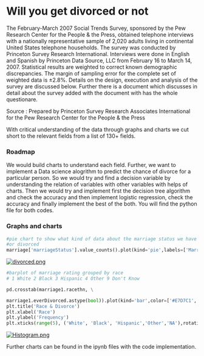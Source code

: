 # Will you get divorced or not

The February-March 2007 Social Trends Survey, sponsored by the Pew Research Center
for the People &amp; the Press, obtained telephone interviews with a nationally representative sample
of 2,020 adults living in continental United States telephone households. The survey was
conducted by Princeton Survey Research International. Interviews were done in English and
Spanish by Princeton Data Source, LLC from February 16 to March 14, 2007. Statistical results
are weighted to correct known demographic discrepancies. The margin of sampling error for the
complete set of weighted data is ±2.8%.
Details on the design, execution and analysis of the survey are discussed below.
Further there is a document which discusses in detail about the survey added with the document with has the whole questionare.

Source : Prepared by Princeton Survey Research Associates International
for the Pew Research Center for the People &amp; the Press

With critical understanding of the data through graphs and charts we cut short to the relevant fields from a list of 130+ fields. 

### Roadmap

We would build charts to understand each field. Further, we want to implement a Data science alogrithm to predict the chance of divorce for a particular person. So we would try and find a decision variable by understanding the relation of variables with other variables with helps of charts. Then we would try and implement first the decision tree algorithm and check the accuracy and then implement logistic regression, check the accuracy and finally implement the best of the both. You will find the python file for both codes. 

### Graphs and charts

```Python
#pie chart to show what kind of data about the marriage status we have showing over 60% of the data is about people who are married
#or divorced
marriage['marriageStatus'].value_counts().plot(kind='pie',labels=['Married','Divorced','Seperated','Living with a partner','Widowed'],figsize=(6, 6))
```
[![divorced.png](https://s9.postimg.org/7ecoddhkf/divorced.png)](https://postimg.org/image/mab7kysyz/)

```Python
#barplot of marriage rating grouped by race 
# 1 White 2 Black 3 Hispanic 4 Other 9 Don't Know

pd.crosstab(marriage1.racethn, \

marriage1.everDivorced.astype(bool)).plot(kind='bar',color=['#E7D7C1', '#BF4342']) 
plt.title('Race & Divorce') 
plt.xlabel('Race') 
plt.ylabel('Frequency')
plt.xticks(range(5), ('White', 'Black', 'Hispanic','Other','NA'),rotation=0)
```
[![Histogram.png](https://s9.postimg.org/evlvs7wpb/Histogram.png)](https://postimg.org/image/60l1hp7wr/)

Further charts can be found in the ipynb files with the code implementation.
